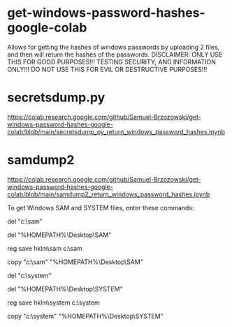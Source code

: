 # get-windows-password-hashes-google-colab
Allows for getting the hashes of windows passwords by uploading 2 files, and then will return the hashes of the passwords. DISCLAIMER: ONLY USE THIS FOR GOOD PURPOSES!!! TESTING SECURITY, AND INFORMATION ONLY!!! DO NOT USE THIS FOR EVIL OR DESTRUCTIVE PURPOSES!!!

# secretsdump.py

https://colab.research.google.com/github/Samuel-Brzozowski/get-windows-password-hashes-google-colab/blob/main/secretsdump_py_return_windows_password_hashes.ipynb

# samdump2

https://colab.research.google.com/github/Samuel-Brzozowski/get-windows-password-hashes-google-colab/blob/main/samdump2_return_windows_password_hashes.ipynb

To get Windows SAM and SYSTEM files, enter these commands:

del "c:\sam"

del "%HOMEPATH%\Desktop\SAM"

reg save hklm\sam c:\sam

copy "c:\sam" "%HOMEPATH%\Desktop\SAM"

del "c:\system"

del "%HOMEPATH%\Desktop\SYSTEM"

reg save hklm\system c:\system

copy "c:\system" "%HOMEPATH%\Desktop\SYSTEM"

